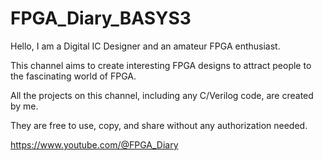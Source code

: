 # FPGA_Diary_BASYS3

Hello, I am a Digital IC Designer and an amateur FPGA enthusiast.

This channel aims to create interesting FPGA designs to attract people to the fascinating world of FPGA.

All the projects on this channel, including any C/Verilog code, are created by me.

They are free to use, copy, and share without any authorization needed.

https://www.youtube.com/@FPGA_Diary
